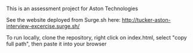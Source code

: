 
This is an assessment project for Aston Technologies

See the website deployed from Surge.sh here:
http://tucker-aston-interview-excercise.surge.sh/

To run locally, clone the repository, right click on index.html,
select "copy full path", then paste it into your browser
